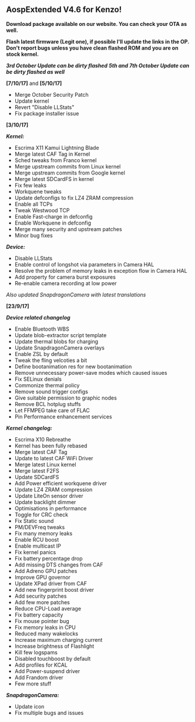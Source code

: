 ## AospExtended V4.6 for Kenzo!

**Download package available on our website. You can check your OTA as well.**

**Flash latest firmware (Legit one), if possible I'll update the links in the OP.
Don't report bugs unless you have clean flashed ROM and you are on stock kernel.**

**_3rd October Update can be dirty flashed_**
**_5th and 7th October Update can be dirty flashed as well_**

**[7/10/17]** and **[5/10/17]**
- Merge October Security Patch
- Update kernel 
- Revert "Disable LLStats"
- Fix package installer issue

**[3/10/17]**

**_Kernel:_**
- Escrima  X11 Kamui Lightning Blade
- Merge latest CAF Tag in Kernel
- Sched tweaks from Franco kernel
- Merge upstream commits from Linux kernel
- Merge upstream commits from Google kernel
- Merge latest SDCardFS in kernel
- Fix few leaks 
- Workquene tweaks
- Update defconfigs to fix LZ4 ZRAM compression
- Enable all TCPs
- Tweak Westwood TCP
- Enable Fast-charge in defconfig
- Enable Workquene in defconfig
- Merge many security and upstream patches
- Minor bug fixes

**_Device:_**
- Disable LLStats
- Enable control of longshot via parameters in Camera HAL
- Resolve the problem of memory leaks in exception flow in Camera HAL
- Add property for camera burst exposures
- Re-enable camera recording at low power

*_Also updated SnapdragonCamera with latest translations_*

 **[23/9/17]**

**_Device related changelog_**
- Enable Bluetooth WBS
- Update blob-extractor script template
- Update thermal blobs for charging
- Update SnapdragonCamera overlays
- Enable ZSL by default
- Tweak the fling velcoties a bit
- Define bootanimation res for new bootanimation
- Remove unnecessary power-save modes which caused issues
- Fix SELinux denials
- Commonize thermal policy
- Remove sound trigger configs
- Give suitable permission to graphic nodes
- Remove BCL hotplug stuffs
- Let FFMPEG take care of FLAC
- Pin Performance enhancement  services


**_Kernel changelog:_**
- Escrima X10 Rebreathe
- Kernel has been fully rebased
- Merge latest CAF Tag
- Update to latest CAF WiFi Driver
- Merge latest Linux kernel
- Merge latest F2FS
- Update SDCardFS
- Add Power efficient workquene driver
- Update LZ4 ZRAM compression 
- Update LiteOn sensor driver
- Update backlight dimmer
- Optimisations in performance 
- Toggle for CRC check
- Fix Static sound
- PM/DEVFreq tweaks
- Fix many memory leaks
- Enable RCU boost
- Enable multicast IP
- Fix kernel panics
- Fix battery percentage drop
- Add missing DTS changes from CAF
- Add Adreno GPU patches
- Improve GPU governor
- Update XPad driver from CAF
- Add new fingerprint boost driver
- Add security patches
- Add few more patches
- Reduce CPU-Load average
- Fix battery capacity
- Fix mouse pointer bug
- Fix memory leaks in CPU
- Reduced many wakelocks
- Increase maximum charging current
- Increase brightness of Flashlight
- Kill few logspams
- Disabled touchboost by default
- Add profiles for KCAL
- Add Power-suspend driver
- Add Frandom driver
- Few more stuff


**_SnapdragonCamera:_**
- Update icon
- Fix multiple bugs and issues
